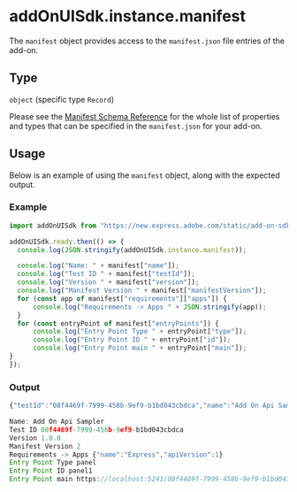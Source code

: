 # addOnUISdk.instance.manifest

The `manifest` object provides access to the `manifest.json` file entries of the add-on.

## Type

`object` (specific type `Record`)

Please see the [Manifest Schema Reference](../manifest/index.md) for the whole list of properties and types that can be specified in the `manifest.json` for your add-on.

## Usage

Below is an example of using the `manifest` object, along with the expected output.

<CodeBlock slots="heading, code" repeat="2" />

### Example

```js
import addOnUISdk from "https://new.express.adobe.com/static/add-on-sdk/sdk.js";

addOnUISdk.ready.then(() => {  
  console.log(JSON.stringify(addOnUISdk.instance.manifest));  

  console.log("Name: " + manifest["name"]);
  console.log("Test ID " + manifest["testId"]);                
  console.log("Version " + manifest["version"]);
  console.log("Manifest Version " + manifest["manifestVersion"]);
  for (const app of manifest["requirements"]["apps"]) {
      console.log("Requirements -> Apps " + JSON.stringify(app));
  }
  for (const entryPoint of manifest["entryPoints"]) {
      console.log("Entry Point Type " + entryPoint["type"]);
      console.log("Entry Point ID " + entryPoint["id"]);
      console.log("Entry Point main " + entryPoint["main"]);    
}
});
```

### Output

```js
{"testId":"08f4469f-7999-458b-9ef9-b1bd043cbdca","name":"Add On Api Sampler","version":"1.0.0","manifestVersion":2,"requirements":{"apps":[{"name":"Express","apiVersion":1}]},"entryPoints":[{"type":"panel","id":"panel1","main":"https://localhost:5241/08f4469f-7999-458b-9ef9-b1bd043cbdca/index.html"}]}

Name: Add On Api Sampler
Test ID 08f4469f-7999-458b-9ef9-b1bd043cbdca
Version 1.0.0
Manifest Version 2
Requirements -> Apps {"name":"Express","apiVersion":1}
Entry Point Type panel
Entry Point ID panel1
Entry Point main https://localhost:5241/08f4469f-7999-458b-9ef9-b1bd043cbdca/index.html
```
